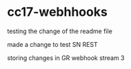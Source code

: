 # cc17-webhhooks

testing the change of the readme file

made a change to test SN REST

storing changes in GR webhook stream 3
